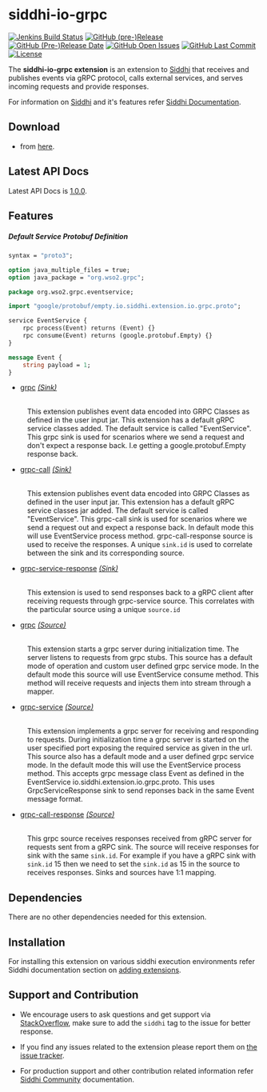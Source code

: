 ﻿siddhi-io-grpc
======================================

  [![Jenkins Build Status](https://wso2.org/jenkins/job/siddhi/job/siddhi-io-grpc/badge/icon)](https://wso2.org/jenkins/job/siddhi/job/siddhi-io-grpc/)
  [![GitHub (pre-)Release](https://img.shields.io/github/release/siddhi-io/siddhi-io-grpc/all.svg)](https://github.com/siddhi-io/siddhi-io-grpc/releases)
  [![GitHub (Pre-)Release Date](https://img.shields.io/github/release-date-pre/siddhi-io/siddhi-io-grpc.svg)](https://github.com/siddhi-io/siddhi-io-grpc/releases)
  [![GitHub Open Issues](https://img.shields.io/github/issues-raw/siddhi-io/siddhi-io-grpc.svg)](https://github.com/siddhi-io/siddhi-io-grpc/issues)
  [![GitHub Last Commit](https://img.shields.io/github/last-commit/siddhi-io/siddhi-io-grpc.svg)](https://github.com/siddhi-io/siddhi-io-grpc/commits/master)
  [![License](https://img.shields.io/badge/License-Apache%202.0-blue.svg)](https://opensource.org/licenses/Apache-2.0)


The **siddhi-io-grpc extension** is an extension to <a target="_blank" href="https://wso2.github.io/siddhi">Siddhi</a> that receives and publishes events via gRPC protocol, calls external services, and serves incoming requests and provide responses.

For information on <a target="_blank" href="https://siddhi.io/">Siddhi</a> and it's features refer <a target="_blank" href="https://siddhi.io/redirect/docs.html">Siddhi Documentation</a>. 

## Download

* from <a target="_blank" href="https://mvnrepository.com/artifact/io.siddhi.extension.io.grpc/siddhi-io-grpc/">here</a>.

## Latest API Docs 

Latest API Docs is <a target="_blank" href="https://siddhi-io.github.io/siddhi-io-grpc/api/1.0.0">1.0.0</a>.

## Features
##### Default Service Protobuf Definition
```io.siddhi.extension.io.grpc.proto
syntax = "proto3";

option java_multiple_files = true;
option java_package = "org.wso2.grpc";

package org.wso2.grpc.eventservice;

import "google/protobuf/empty.io.siddhi.extension.io.grpc.proto";

service EventService {
    rpc process(Event) returns (Event) {}
    rpc consume(Event) returns (google.protobuf.Empty) {}
}

message Event {
    string payload = 1;
}
```
* <a target="_blank" href="https://siddhi-io.github.io/siddhi-io-grpc/api/1.0.0/#grpc-sink">grpc</a> *<a target="_blank" href="https://siddhi.io/en/v5.0/docs/query-guide/#sink">(Sink)</a>*<br><div style="padding-left: 1em;"><p><br>This extension publishes event data encoded into GRPC Classes as defined in the user input jar. This extension has a default gRPC service classes added. The default service is called "EventService". This grpc sink is used for scenarios where we send a request and don't expect a response back. I.e getting a google.protobuf.Empty response back.</p></div>
* <a target="_blank" href="https://siddhi-io.github.io/siddhi-io-grpc/api/1.0.0/#grpc-call-sink">grpc-call</a> *<a target="_blank" href="https://siddhi.io/en/v5.0/docs/query-guide/#sink">(Sink)</a>*<br><div style="padding-left: 1em;"><p><br>This extension publishes event data encoded into GRPC Classes as defined in the user input jar. This extension has a default gRPC service classes jar added. The default service is called "EventService". This grpc-call sink is used for scenarios where we send a request out and expect a response back. In default mode this will use EventService process method. grpc-call-response source is used to receive the responses. A unique <code>sink.id</code> is used to correlate between the sink and its corresponding source.</p></div>
* <a target="_blank" href="https://siddhi-io.github.io/siddhi-io-grpc/api/1.0.0/#grpc-service-response-sink">grpc-service-response</a> *<a target="_blank" href="https://siddhi.io/en/v5.0/docs/query-guide/#sink">(Sink)</a>*<br><div style="padding-left: 1em;"><p><br>This extension is used to send responses back to a gRPC client after receiving requests through grpc-service source. This correlates with the particular source using a unique <code>source.id</code></p></div>
* <a target="_blank" href="https://siddhi-io.github.io/siddhi-io-grpc/api/1.0.0/#grpc-source">grpc</a> *<a target="_blank" href="https://siddhi.io/en/v5.0/docs/query-guide/#source">(Source)</a>*<br><div style="padding-left: 1em;"><p><br>This extension starts a grpc server during initialization time. The server listens to requests from grpc stubs. This source has a default mode of operation and custom user defined grpc service mode. In the default mode this source will use EventService consume method. This method will receive requests and injects them into stream through a mapper.</p></div>
* <a target="_blank" href="https://siddhi-io.github.io/siddhi-io-grpc/api/1.0.0/#grpc-service-source">grpc-service</a> *<a target="_blank" href="https://siddhi.io/en/v5.0/docs/query-guide/#source">(Source)</a>*<br><div style="padding-left: 1em;"><p><br>This extension implements a grpc server for receiving and responding to requests. During initialization time a grpc server is started on the user specified port exposing the required service as given in the url. This source also has a default mode and a user defined grpc service mode. In the default mode this will use the EventService process method. This accepts grpc message class Event as defined in the EventService io.siddhi.extension.io.grpc.proto. This uses GrpcServiceResponse sink to send reponses back in the same Event message format.</p></div>
* <a target="_blank" href="https://siddhi-io.github.io/siddhi-io-grpc/api/1.0.0/#grpc-call-response-source">grpc-call-response</a> *<a target="_blank" href="https://siddhi.io/en/v5.0/docs/query-guide/#source">(Source)</a>*<br><div style="padding-left: 1em;"><p><br>This grpc source receives responses received from gRPC server for requests sent from a gRPC sink. The source will receive responses for sink with the same <code>sink.id</code>. For example if you have a gRPC sink with <code>sink.id</code> 15 then we need to set the <code>sink.id</code> as 15 in the source to receives responses. Sinks and sources have 1:1 mapping.</p></div>


## Dependencies 

There are no other dependencies needed for this extension. 

## Installation

For installing this extension on various siddhi execution environments refer Siddhi documentation section on <a target="_blank" href="https://siddhi.io/redirect/add-extensions.html">adding extensions</a>.

## Support and Contribution

* We encourage users to ask questions and get support via <a target="_blank" href="https://stackoverflow.com/questions/tagged/siddhi">StackOverflow</a>, make sure to add the `siddhi` tag to the issue for better response.

* If you find any issues related to the extension please report them on <a target="_blank" href="https://github.com/siddhi-io/siddhi-execution-string/issues">the issue tracker</a>.

* For production support and other contribution related information refer <a target="_blank" href="https://siddhi.io/community/">Siddhi Community</a> documentation.
